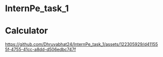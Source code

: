 # InternPe_task_1
# Calculator 


https://github.com/Dhruvabhat24/InternPe_task_1/assets/122305929/d411555f-4755-41cc-a8dd-d506edbc747f

